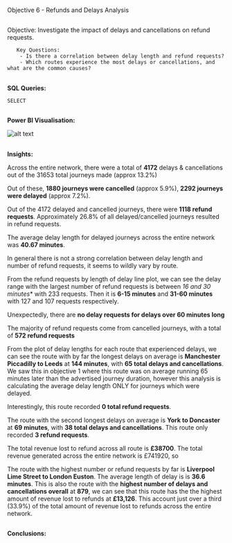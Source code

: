 Objective 6 - Refunds and Delays Analysis
##
Objective: Investigate the impact of delays and cancellations on refund requests.

       Key Questions:
        - Is there a correlation between delay length and refund requests?
        - Which routes experience the most delays or cancellations, and what are the common causes?

##
**SQL Queries:** 

```
SELECT

```
##
**Power BI Visualisation:**

![alt text](https://github.com/tomredfern24/UK-Rail-Ticket-Sales-Analysis-SQL-PowerBI/blob/main/Visualisations/6.%20Refund%20and%20Delay%20Analysis.png)
##

**Insights:**

Across the entire network, there were a total of **4172** delays & cancellations out of the 31653 total journeys made (approx 13.2%)

Out of these, **1880 journeys were cancelled** (approx 5.9%), **2292 journeys were delayed** (approx 7.2%).

Out of the 4172 delayed and cancelled journeys, there were **1118 refund requests**. Approximately 26.8% of all delayed/cancelled journeys resulted in refund requests. 

The average delay length for delayed journeys across the entire network was **40.67 minutes**.


In general there is not a strong correlation between delay length and number of refund requests, it seems to wildly vary by route.

From the refund requests by length of delay line plot, we can see the delay range with the largest number of refund requests is between *16 and 30 minutes** with 233 requests. Then it is **6-15 minutes** and **31-60 minutes** with 127 and 107 requests respectively.

Unexpectedly, there are **no delay requests for delays over 60 minutes long**


The majority of refund requests come from cancelled journeys, with a total of **572 refund requests**

From the plot of delay lengths for each route that experienced delays, we can see the route with by far the longest delays on average is **Manchester Piccadilly to Leeds** at **144 minutes**, with **65 total delays and cancellations**. 
We saw this in objective 1 where this route was on average running 65 minutes later than the advertised journey duration, however this analysis is calculating the average delay length ONLY for journeys which were delayed.

Interestingly, this route recorded **0 total refund requests**.

The route with the second longest delays on average is **York to Doncaster** at **69 minutes**, with **38 total delays and cancellations**. This route only recorded **3 refund requests**.


The total revenue lost to refund across all route is **£38700**. The total revenue generated across the entire network is £741920, so 

The route with the highest number or refund requests by far is **Liverpool Lime Street to London Euston**. The average length of delay is is **36.6 minutes**.
This is also the route with the **highest number of delays and cancellations overall** at **879**, we can see that this route has the the highest amount of revenue lost to refunds at **£13,126**. This account just over a third (33.9%) of the total amount of revenue lost to refunds across the entire network.


##
**Conclusions:**
